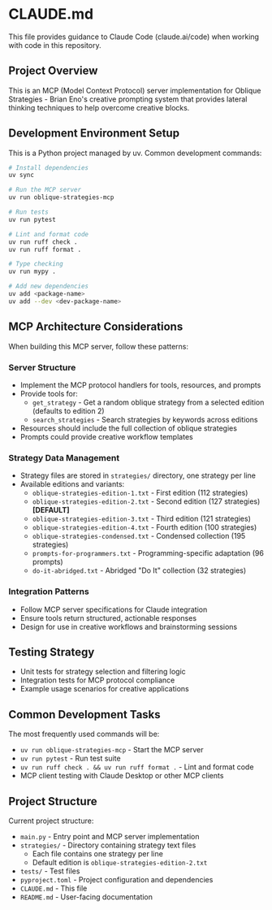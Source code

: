 # CLAUDE.md

This file provides guidance to Claude Code (claude.ai/code) when working with code in this repository.

## Project Overview

This is an MCP (Model Context Protocol) server implementation for Oblique Strategies - Brian Eno's creative prompting system that provides lateral thinking techniques to help overcome creative blocks.

## Development Environment Setup

This is a Python project managed by uv. Common development commands:

```bash
# Install dependencies
uv sync

# Run the MCP server
uv run oblique-strategies-mcp

# Run tests
uv run pytest

# Lint and format code
uv run ruff check .
uv run ruff format .

# Type checking
uv run mypy .

# Add new dependencies
uv add <package-name>
uv add --dev <dev-package-name>
```

## MCP Architecture Considerations

When building this MCP server, follow these patterns:

### Server Structure
- Implement the MCP protocol handlers for tools, resources, and prompts
- Provide tools for:
  - `get_strategy` - Get a random oblique strategy from a selected edition (defaults to edition 2)
  - `search_strategies` - Search strategies by keywords across editions
- Resources should include the full collection of oblique strategies
- Prompts could provide creative workflow templates

### Strategy Data Management
- Strategy files are stored in `strategies/` directory, one strategy per line
- Available editions and variants:
  - `oblique-strategies-edition-1.txt` - First edition (112 strategies)
  - `oblique-strategies-edition-2.txt` - Second edition (127 strategies) **[DEFAULT]**
  - `oblique-strategies-edition-3.txt` - Third edition (121 strategies)
  - `oblique-strategies-edition-4.txt` - Fourth edition (100 strategies)
  - `oblique-strategies-condensed.txt` - Condensed collection (195 strategies)
  - `prompts-for-programmers.txt` - Programming-specific adaptation (96 prompts)
  - `do-it-abridged.txt` - Abridged "Do It" collection (32 strategies)

### Integration Patterns
- Follow MCP server specifications for Claude integration
- Ensure tools return structured, actionable responses
- Design for use in creative workflows and brainstorming sessions

## Testing Strategy

- Unit tests for strategy selection and filtering logic
- Integration tests for MCP protocol compliance
- Example usage scenarios for creative applications

## Common Development Tasks

The most frequently used commands will be:
- `uv run oblique-strategies-mcp` - Start the MCP server
- `uv run pytest` - Run test suite
- `uv run ruff check . && uv run ruff format .` - Lint and format code
- MCP client testing with Claude Desktop or other MCP clients

## Project Structure

Current project structure:
- `main.py` - Entry point and MCP server implementation
- `strategies/` - Directory containing strategy text files
  - Each file contains one strategy per line
  - Default edition is `oblique-strategies-edition-2.txt`
- `tests/` - Test files
- `pyproject.toml` - Project configuration and dependencies
- `CLAUDE.md` - This file
- `README.md` - User-facing documentation